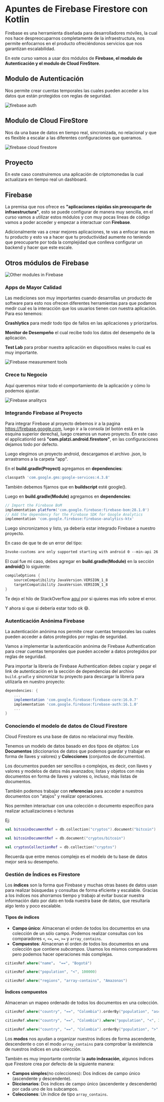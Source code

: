# Apuntes de Firebase Firestore con Kotlin

Firebase es una herramienta diseñada para desarrolladores móviles, la cual nos hace despreocuparnos completamente de la infraestructura, nos permite enfocarnos en el producto ofreciéndonos servicios que nos garantizan escalabilidad.

En este curso vamos a usar dos módulos de **Firebase, el modulo de Autenticación y el modulo de Cloud FireStore**.

## Modulo de Autenticación

Nos permite crear cuentas temporales las cuales pueden acceder a los datos que están protegidos con reglas de seguridad.

![firebase auth](img/FB_auth.png)

## Modulo de Cloud FireStore

Nos da una base de datos en tiempo real, sincronizada, no relacional y que es flexible a escalar a las diferentes configuraciones que queramos.

![firebase cloud firestore](img/FB_cloud_firestore.png)

## Proyecto

En este caso construiremos una aplicación de criptomonedas la cual actualizara en tiempo real un dashboard.

## Firebase

La premisa que nos ofrece es **"aplicaciones rápidas sin preocuparte de infraestructura"**, esto se puede configurar de manera muy sencilla, en el curso vamos a utilizar estos módulos y con muy pocas lineas de código vamos a poder acceder y empezar a interactuar con **Firebase**.

Adicionalmente vas a crear mejores aplicaciones, te vas a enfocar mas en tu producto y esto va a hacer que tu productividad aumente no teniendo que preocuparte por toda la complejidad que conlleva configurar un backend y hacer que este escale.

## Otros módulos de Firebase

![Other modules in Firebase](img/FB_other_modules.png)

### Apps de Mayor Calidad

Las mediciones son muy importantes cuando desarrollas un producto de software para esto nos ofrecen diferentes herramientas para que podamos medir cual es la interacción que los usuarios tienen con nuestra aplicación. Para eso tenemos:

**Crashlytics** para medir todo tipo de fallos en las aplicaciones y priorizarlos.

**Monitor de Desempeño** el cual recibe todo los datos del desempeño de la aplicación.

**Test Lab** para probar nuestra aplicación en dispositivos reales lo cual es muy importante.

![Firebase measurement tools](img/FB_measurement_tools.png)

### Crece tu Negocio

Aquí queremos mirar todo el comportamiento de la aplicación y cómo lo podemos ajustar.

![Firebase analitycs](img/FB_analitycs.png)

### Integrando Firebase al Proyecto

Para integrar Firebase al proyecto debemos ir a la pagina <https://firebase.google.com>, luego ir a la consola (el botón está en la esquina superior derecha), luego creamos un nuevo proyecto. En este caso el applicationId será **"com.platzi.android.firestore"**, en las configuraciones dejamos todo por defecto.

Luego elegimos un proyecto android, descargamos el archivo .json, lo arrastramos a la carpeta "app".

En el **build.gradle(Proyect)** agregamos en **dependencies**:

```gradle
classpath 'com.google.gms:google-services:4.3.8'
```

También debemos fijarnos que en **buildscript** esté google().

Luego en **build.gradle(Module)** agregamos en **dependencies**:

```gradle
// Import the Firebase BoM
implementation platform('com.google.firebase:firebase-bom:28.1.0')
// Add the dependency for the Firebase SDK for Google Analytics
implementation 'com.google.firebase:firebase-analytics-ktx'
```

Luego sincronizamos y listo, ya debería estar integrado Firebase a nuestro proyecto.

En caso de que te de un error del tipo:

```txt
Invoke-customs are only supported starting with android 0 --min-api 26
```

El cual fue mi caso, debes agregar en **build.gradle(Module)** en la sección **android{}** lo siguiente:

```gradle
compileOptions {
    sourceCompatibility JavaVersion.VERSION_1_8
    targetCompatibility JavaVersion.VERSION_1_8
}
```

Te dejo el hilo de StackOverflow [aquí](https://stackoverflow.com/questions/49891730/invoke-customs-are-only-supported-starting-with-android-0-min-api-26) por si quieres mas info sobre el error.

Y ahora si que si debería estar todo ok 😄.

### Autenticación Anónima Firebase

La autenticación anónima nos permite crear cuentas temporales las cuales pueden acceder a datos protegidos por reglas de seguridad.

Vamos a implementar la autenticación anónima de Firebase Authentication para crear cuentas temporales que pueden acceder a datos protegidos por reglas de seguridad.

Para importar la librería de Firebase Authentication debes copiar y pegar el link de autenticación en la sección de dependencias del archivo `build.gradle` y sincronizar tu proyecto para descargar la librería para utilizarla en nuestro proyecto:

```gradle
dependencies: {
    ...
    implementation 'com.google.firebase:firebase-core:16.0.7'
    implementation 'com.google.firebase:firebase-auth:16.1.0'
    ...
}
```

### Conociendo el modelo de datos de Cloud Firestore

Cloud Firestore es una base de datos no relacional muy flexible.

Tenemos un modelo de datos basado en dos tipos de objetos: Los **Documentos** (diccionarios de datos que podemos guardar y trabajar en forma de llaves y valores) y **Colecciones** (conjuntos de documentos).

Los documentos pueden ser sencillos o complejos, es decir, con llaves y valores y modelos de datos más avanzados; listas y objetos con más documentos en forma de llaves y valores o, incluso, más listas de documentos.

También podemos trabajar con **referencias** para acceder a nuestros documentos con "atajos" y realizar operaciones.

Nos permiten interactuar con una colección o documento especifico para realizar actualizaciones o lecturas

Ej:

```Kotlin
val bitcoinDocumentRef = db.collection("cryptos").document("bitcoin")

val bitcoinDocumentRef = db.document("cryptos/bitcoin")

val cryptosCollectionRef = db.collection("cryptos")
```

Recuerda que entre menos complejo es el modelo de tu base de datos mejor será su desempeño.

### Gestión de Índices es Firestore

Los **índices** son la forma que Firebase y muchas otras bases de datos usan para realizar búsquedas y consultas de forma eficiente y escalable. Gracias a los índices nos ahorramos tiempo y trabajo al evitar buscar nuestra información dato por dato en toda nuestra base de datos, que resultaría  algo lento y poco escalable.

#### Tipos de índices

- **Campo único**: Almacenan el orden de todos los documentos en una colección de un sólo campo. Podemos realizar consultas con los comparadores `<`, `<=`, `==`, `>=` y `array_contains`.
- **Compuestos**: Almacenan el orden de todos los documentos en una colección que contiene *subcampos*. Usamos los mismos comparadores pero podemos hacer operaciones más complejas.

```kotlin
citiesRef.where("name"， "==", "Bogotá")

citiesRef.where("population", "<", 100000)

citiesRef.where("regions", "array-contains", "Amazonas")
```

#### Índices compuestos

Almacenan un mapeo ordenado de todos los documentos en una colección.

```kotlin
citiesRef.where("country", "==", "Colombia").orderBy("population", "asc")

citiesRef.where("country", "==", "Colombia").where("population", "<", 3000)

citiesRef.where("country", "==", "Colombia").orderBy("population", ">", 3000)


```

Los **modos** nos ayudan a organizar nuestros índices de forma ascendente, descendente o con el modo `array_contains` para comprobar la existencia de nuestros índices en una colección.

También es muy importante controlar la **auto indexación**, algunos índices que Firestore crea por defecto de la siguiente manera:

- **Campos simples**(no colecciones): Dos índices de campo único (ascendente y descendente).
- **Diccionarios**: Dos índices de campo único (ascendente y descendente) por cada uno de los subcampos.
- **Colecciones**: Un índice de tipo `array_contains`.